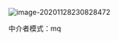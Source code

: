 ![image-20201128230828472](https://yeyangshu-picgo.oss-cn-shanghai.aliyuncs.com/img/image-20201128230828472.png)



中介者模式：mq

